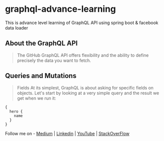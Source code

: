# graphql-advance-learning
This is advance level learning of GraphQL API using spring boot &amp; facebook data loader

## About the GraphQL API
> The GitHub GraphQL API offers flexibility and the ability to define precisely the data you want to fetch.

## Queries and Mutations
> Fields
At its simplest, GraphQL is about asking for specific fields on objects. Let's start by looking at a very simple query and the result we get when we run it:

```
{
  hero {
    name
  }
}
```




Follow me on - [Medium](https://saurabhshcs.medium.com) | [Linkedin](https://www.linkedin.com/in/saurabhshcs/) | [YouTube](https://www.youtube.com/channel/UCSQqjPw7_tfx1Ie4yYHbcxQ?pbjreload=102) | [StackOverFlow](https://stackoverflow.com/users/10719720/saurabhshcs?tab=profile)


